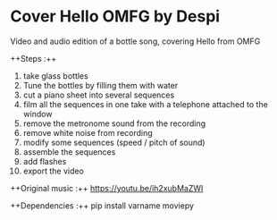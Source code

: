 # Cover Hello OMFG by Despi
Video and audio edition of a bottle song, covering Hello from OMFG

++Steps :++
1. take glass bottles
2. Tune the bottles by filling them with water
3. cut a piano sheet into several sequences
4. film all the sequences in one take with a telephone attached to the window
5. remove the metronome sound from the recording
6. remove white noise from recording
7. modify some sequences (speed / pitch of sound)
8. assemble the sequences
9. add flashes
10. export the video

++Original music :++
https://youtu.be/ih2xubMaZWI

++Dependencies :++
pip install varname moviepy
